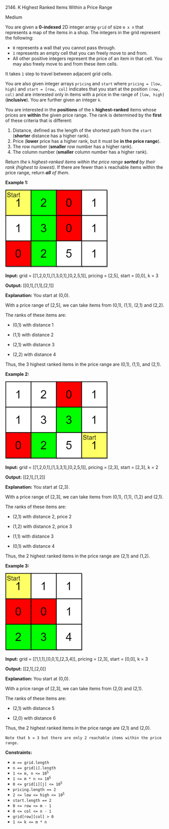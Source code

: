 2146\. K Highest Ranked Items Within a Price Range

Medium

You are given a **0-indexed** 2D integer array `grid` of size `m x n` that represents a map of the items in a shop. The integers in the grid represent the following:

*   `0` represents a wall that you cannot pass through.
*   `1` represents an empty cell that you can freely move to and from.
*   All other positive integers represent the price of an item in that cell. You may also freely move to and from these item cells.

It takes `1` step to travel between adjacent grid cells.

You are also given integer arrays `pricing` and `start` where `pricing = [low, high]` and `start = [row, col]` indicates that you start at the position `(row, col)` and are interested only in items with a price in the range of `[low, high]` (**inclusive**). You are further given an integer `k`.

You are interested in the **positions** of the `k` **highest-ranked** items whose prices are **within** the given price range. The rank is determined by the **first** of these criteria that is different:

1.  Distance, defined as the length of the shortest path from the `start` (**shorter** distance has a higher rank).
2.  Price (**lower** price has a higher rank, but it must be **in the price range**).
3.  The row number (**smaller** row number has a higher rank).
4.  The column number (**smaller** column number has a higher rank).

Return _the_ `k` _highest-ranked items within the price range **sorted** by their rank (highest to lowest)_. If there are fewer than `k` reachable items within the price range, return _**all** of them_.

**Example 1:**

![](example1drawio.png)

**Input:** grid = [[1,2,0,1],[1,3,0,1],[0,2,5,1]], pricing = [2,5], start = [0,0], k = 3

**Output:** [[0,1],[1,1],[2,1]]

**Explanation:** You start at (0,0). 

With a price range of [2,5], we can take items from (0,1), (1,1), (2,1) and (2,2). 

The ranks of these items are: 

- (0,1) with distance 1 

- (1,1) with distance 2 

- (2,1) with distance 3 

- (2,2) with distance 4 
  
Thus, the 3 highest ranked items in the price range are (0,1), (1,1), and (2,1).

**Example 2:**

![](example2drawio1.png)

**Input:** grid = [[1,2,0,1],[1,3,3,1],[0,2,5,1]], pricing = [2,3], start = [2,3], k = 2

**Output:** [[2,1],[1,2]]

**Explanation:** You start at (2,3). 

With a price range of [2,3], we can take items from (0,1), (1,1), (1,2) and (2,1). 

The ranks of these items are: 

- (2,1) with distance 2, price 2 

- (1,2) with distance 2, price 3 

- (1,1) with distance 3 

- (0,1) with distance 4 
  
Thus, the 2 highest ranked items in the price range are (2,1) and (1,2).

**Example 3:**

![](example3.png)

**Input:** grid = [[1,1,1],[0,0,1],[2,3,4]], pricing = [2,3], start = [0,0], k = 3

**Output:** [[2,1],[2,0]]

**Explanation:** You start at (0,0). 

With a price range of [2,3], we can take items from (2,0) and (2,1). 

The ranks of these items are: 

- (2,1) with distance 5 

- (2,0) with distance 6 
  
Thus, the 2 highest ranked items in the price range are (2,1) and (2,0). 

    Note that k = 3 but there are only 2 reachable items within the price range.

**Constraints:**

*   `m == grid.length`
*   `n == grid[i].length`
*   <code>1 <= m, n <= 10<sup>5</sup></code>
*   <code>1 <= m * n <= 10<sup>5</sup></code>
*   <code>0 <= grid[i][j] <= 10<sup>5</sup></code>
*   `pricing.length == 2`
*   <code>2 <= low <= high <= 10<sup>5</sup></code>
*   `start.length == 2`
*   `0 <= row <= m - 1`
*   `0 <= col <= n - 1`
*   `grid[row][col] > 0`
*   `1 <= k <= m * n`